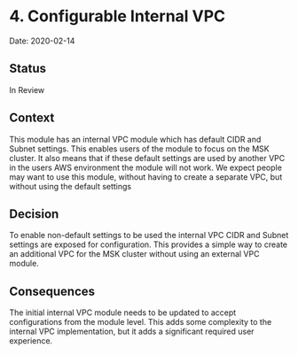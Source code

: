 # 4. Configurable Internal VPC

Date: 2020-02-14

## Status

In Review

## Context

This module has an internal VPC module which has default CIDR and Subnet settings. This enables users of the module to focus on the MSK cluster. It also means that if these default settings are used by another VPC in the users AWS environment the module will not work. We expect people may want to use this module, without having to create a separate VPC, but without using the default settings

## Decision

To enable non-default settings to be used the internal VPC CIDR and Subnet settings are exposed for configuration. This provides a simple way to create an additional VPC for the MSK cluster without using an external VPC module.

## Consequences

The initial internal VPC module needs to be updated to accept configurations from the module level. This adds some complexity to the internal VPC implementation, but it adds a significant required user experience.
